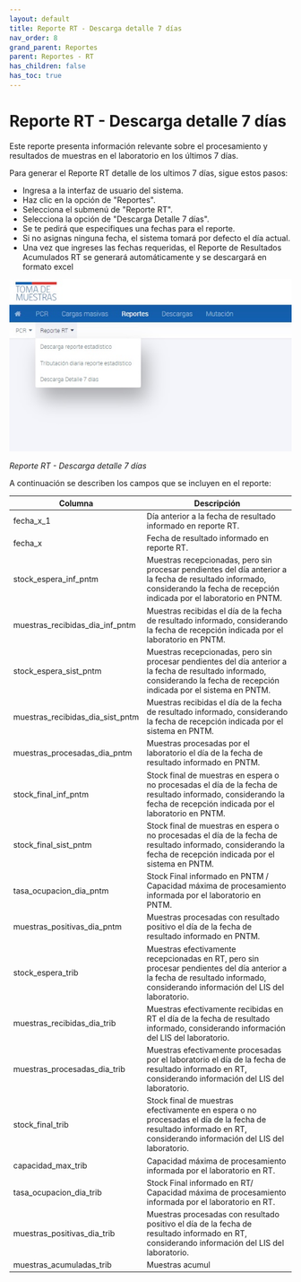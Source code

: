 ```yaml
---
layout: default
title: Reporte RT - Descarga detalle 7 días
nav_order: 8
grand_parent: Reportes
parent: Reportes - RT
has_children: false
has_toc: true
---
```


# Reporte RT - Descarga detalle 7 días

Este reporte presenta información relevante sobre el procesamiento y resultados de muestras en el laboratorio en los últimos 7 días.

Para generar el Reporte RT detalle de los ultimos 7 días, sigue estos pasos:

- Ingresa a la interfaz de usuario del sistema.
- Haz clic en la opción de "Reportes".
- Selecciona el submenú de "Reporte RT".
- Selecciona la opción de "Descarga Detalle 7 días".
- Se te pedirá que especifiques una fechas para el reporte.
- Si no asignas ninguna fecha, el sistema tomará por defecto el día actual.
- Una vez que ingreses las fechas requeridas, el Reporte de Resultados Acumulados RT se generará automáticamente y se descargará en formato excel

![Alt text](img/Reporte-ReporteRT.jpg)

_Reporte RT - Descarga detalle 7 días_

A continuación se describen los campos que se incluyen en el reporte:

| Columna                              | Descripción |
|--------------------------------------|-------------|
| fecha_x_1                            | Día anterior a la fecha de resultado informado en reporte RT. |
| fecha_x                              | Fecha de resultado informado en reporte RT. |
| stock_espera_inf_pntm                | Muestras recepcionadas, pero sin procesar pendientes del día anterior a la fecha de resultado informado, considerando la fecha de recepción indicada por el laboratorio en PNTM. |
| muestras_recibidas_dia_inf_pntm      | Muestras recibidas el día de la fecha de resultado informado, considerando la fecha de recepción indicada por el laboratorio en PNTM. |
| stock_espera_sist_pntm               | Muestras recepcionadas, pero sin procesar pendientes del día anterior a la fecha de resultado informado, considerando la fecha de recepción indicada por el sistema en PNTM. |
| muestras_recibidas_dia_sist_pntm     | Muestras recibidas el día de la fecha de resultado informado, considerando la fecha de recepción indicada por el sistema en PNTM. |
| muestras_procesadas_dia_pntm         | Muestras procesadas por el laboratorio el día de la fecha de resultado informado en PNTM. |
| stock_final_inf_pntm                 | Stock final de muestras en espera o no procesadas el día de la fecha de resultado informado, considerando la fecha de recepción indicada por el laboratorio en PNTM. |
| stock_final_sist_pntm                | Stock final de muestras en espera o no procesadas el día de la fecha de resultado informado, considerando la fecha de recepción indicada por el sistema en PNTM. |
| tasa_ocupacion_dia_pntm              | Stock Final informado en PNTM / Capacidad máxima de procesamiento informada por el laboratorio en PNTM. |
| muestras_positivas_dia_pntm          | Muestras procesadas con resultado positivo el día de la fecha de resultado informado en PNTM. |
| stock_espera_trib                    | Muestras efectivamente recepcionadas en RT, pero sin procesar pendientes del día anterior a la fecha de resultado informado, considerando información del LIS del laboratorio. |
| muestras_recibidas_dia_trib          | Muestras efectivamente recibidas en RT el día de la fecha de resultado informado, considerando información del LIS del laboratorio. |
| muestras_procesadas_dia_trib         | Muestras efectivamente procesadas por el laboratorio el día de la fecha de resultado informado en RT, considerando información del LIS del laboratorio. |
| stock_final_trib                     | Stock final de muestras efectivamente en espera o no procesadas el día de la fecha de resultado informado en RT, considerando información del LIS del laboratorio. |
| capacidad_max_trib                   | Capacidad máxima de procesamiento informada por el laboratorio en RT. |
| tasa_ocupacion_dia_trib              | Stock Final informado en RT/ Capacidad máxima de procesamiento informada por el laboratorio en RT. |
| muestras_positivas_dia_trib          | Muestras procesadas con resultado positivo el día de la fecha de resultado informado en RT, considerando información del LIS del laboratorio. |
| muestras_acumuladas_trib             | Muestras acumul

